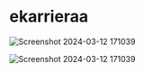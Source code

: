# ekarrieraa

![Screenshot 2024-03-12 171039](https://github.com/genttmaloku/ekarrieraa/assets/121188583/62e95d4f-bb9a-4727-9036-39ce33f3749b)


![Screenshot 2024-03-12 171039](https://github.com/genttmaloku/ekarrieraa/assets/121188583/f56aab0b-dfa8-4df8-9f0e-aef53eea626b)

